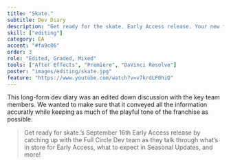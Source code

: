 ```yaml
---
title: "Skate."
subtitle: Dev Diary
description: "Get ready for the skate. Early Access release. Your new favorite hangout awaits."
skill: ["editing"]
category: EA
accent: "#fa9c06"
order: 3
role: "Edited, Graded, Mixed"
tools: ["After Effects", "Premiere", "DaVinci Resolve"]
poster: "images/editing/skate.jpg"
feature: "https://www.youtube.com/watch?v=v7krdLF0hiQ"
---
```


This long-form dev diary was an edited down discussion with the key team members. We wanted to make sure that it conveyed all the information accuratly while keeping as much of the playful tone of the franchise as possible.

> Get ready for skate.’s September 16th Early Access release by catching up with the Full Circle Dev team as they talk through what’s in store for Early Access, what to expect in Seasonal Updates, and more!
